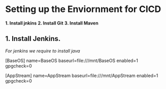 # Setting up the Enviornment for CICD
**1. Install jnkins**
**2. Install Git**
**3. Install Maven**





## 1. Install Jenkins.
  *For jenkins we require to install java*



  [BaseOS]
name=BaseOS
baseurl=file:///mnt/BaseOS
enabled=1
gpgcheck=0

[AppStream]
name=AppStream
baseurl=file:///mnt/AppStream
enabled=1
gpgcheck=0
 